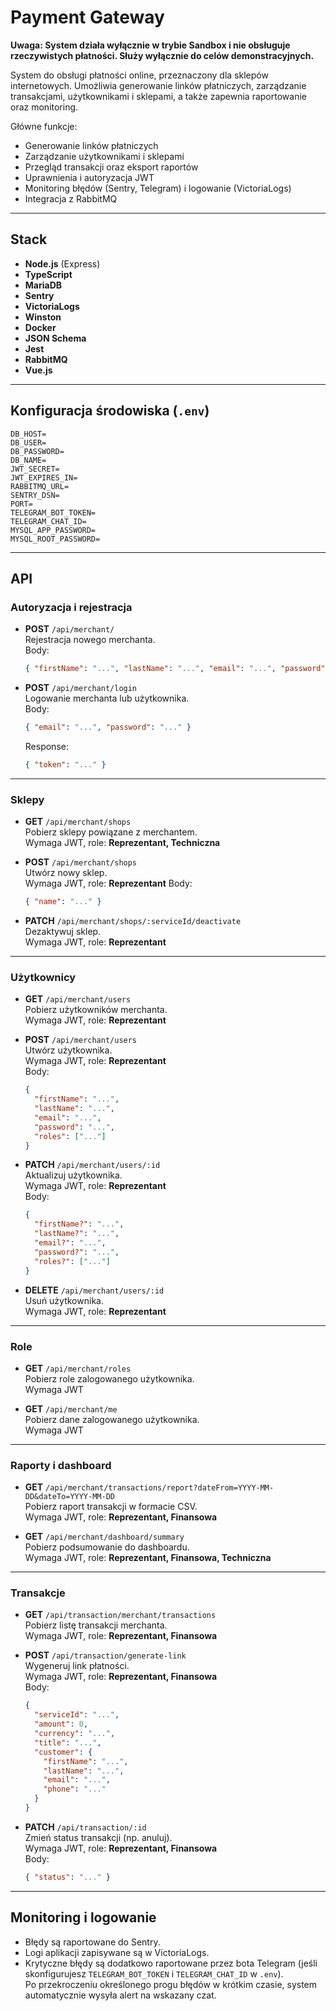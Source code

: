 # Payment Gateway

**Uwaga: System działa wyłącznie w trybie Sandbox i nie obsługuje rzeczywistych płatności. Służy wyłącznie do celów demonstracyjnych.**

System do obsługi płatności online, przeznaczony dla sklepów internetowych. Umożliwia generowanie linków płatniczych, zarządzanie transakcjami, użytkownikami i sklepami, a także zapewnia raportowanie oraz monitoring.

Główne funkcje:

- Generowanie linków płatniczych
- Zarządzanie użytkownikami i sklepami
- Przegląd transakcji oraz eksport raportów
- Uprawnienia i autoryzacja JWT
- Monitoring błędów (Sentry, Telegram) i logowanie (VictoriaLogs)
- Integracja z RabbitMQ

---

## Stack

- **Node.js** (Express)
- **TypeScript**
- **MariaDB**
- **Sentry**
- **VictoriaLogs**
- **Winston**
- **Docker**
- **JSON Schema**
- **Jest**
- **RabbitMQ**
- **Vue.js**

---

## Konfiguracja środowiska (`.env`)

```env
DB_HOST=
DB_USER=
DB_PASSWORD=
DB_NAME=
JWT_SECRET=
JWT_EXPIRES_IN=
RABBITMQ_URL=
SENTRY_DSN=
PORT=
TELEGRAM_BOT_TOKEN=
TELEGRAM_CHAT_ID=
MYSQL_APP_PASSWORD=
MYSQL_ROOT_PASSWORD=
```

---

## API

### Autoryzacja i rejestracja

- **POST** `/api/merchant/`  
  Rejestracja nowego merchanta.  
  Body:

  ```json
  { "firstName": "...", "lastName": "...", "email": "...", "password": "..." }
  ```

- **POST** `/api/merchant/login`  
  Logowanie merchanta lub użytkownika.  
  Body:
  ```json
  { "email": "...", "password": "..." }
  ```
  Response:
  ```json
  { "token": "..." }
  ```

---

### Sklepy

- **GET** `/api/merchant/shops`  
  Pobierz sklepy powiązane z merchantem.  
  Wymaga JWT, role: **Reprezentant, Techniczna**

- **POST** `/api/merchant/shops`  
  Utwórz nowy sklep.  
  Wymaga JWT, role: **Reprezentant**
  Body:

  ```json
  { "name": "..." }
  ```

- **PATCH** `/api/merchant/shops/:serviceId/deactivate`  
  Dezaktywuj sklep.  
  Wymaga JWT, role: **Reprezentant**

---

### Użytkownicy

- **GET** `/api/merchant/users`  
  Pobierz użytkowników merchanta.  
  Wymaga JWT, role: **Reprezentant**

- **POST** `/api/merchant/users`  
  Utwórz użytkownika.  
  Wymaga JWT, role: **Reprezentant**  
  Body:

  ```json
  {
    "firstName": "...",
    "lastName": "...",
    "email": "...",
    "password": "...",
    "roles": ["..."]
  }
  ```

- **PATCH** `/api/merchant/users/:id`  
  Aktualizuj użytkownika.  
  Wymaga JWT, role: **Reprezentant**  
  Body:

  ```json
  {
    "firstName?": "...",
    "lastName?": "...",
    "email?": "...",
    "password?": "...",
    "roles?": ["..."]
  }
  ```

- **DELETE** `/api/merchant/users/:id`  
  Usuń użytkownika.  
  Wymaga JWT, role: **Reprezentant**

---

### Role

- **GET** `/api/merchant/roles`  
  Pobierz role zalogowanego użytkownika.  
  Wymaga JWT

- **GET** `/api/merchant/me`  
  Pobierz dane zalogowanego użytkownika.  
  Wymaga JWT

---

### Raporty i dashboard

- **GET** `/api/merchant/transactions/report?dateFrom=YYYY-MM-DD&dateTo=YYYY-MM-DD`  
  Pobierz raport transakcji w formacie CSV.  
  Wymaga JWT, role: **Reprezentant, Finansowa**

- **GET** `/api/merchant/dashboard/summary`  
  Pobierz podsumowanie do dashboardu.  
  Wymaga JWT, role: **Reprezentant, Finansowa, Techniczna**

---

### Transakcje

- **GET** `/api/transaction/merchant/transactions`  
  Pobierz listę transakcji merchanta.  
  Wymaga JWT, role: **Reprezentant, Finansowa**

- **POST** `/api/transaction/generate-link`  
  Wygeneruj link płatności.  
  Wymaga JWT, role: **Reprezentant, Finansowa**  
  Body:

  ```json
  {
    "serviceId": "...",
    "amount": 0,
    "currency": "...",
    "title": "...",
    "customer": {
      "firstName": "...",
      "lastName": "...",
      "email": "...",
      "phone": "..."
    }
  }
  ```

- **PATCH** `/api/transaction/:id`  
  Zmień status transakcji (np. anuluj).  
  Wymaga JWT, role: **Reprezentant, Finansowa**  
  Body:
  ```json
  { "status": "..." }
  ```

---

## Monitoring i logowanie

- Błędy są raportowane do Sentry.
- Logi aplikacji zapisywane są w VictoriaLogs.
- Krytyczne błędy są dodatkowo raportowane przez bota Telegram (jeśli skonfigurujesz `TELEGRAM_BOT_TOKEN` i `TELEGRAM_CHAT_ID` w `.env`).  
  Po przekroczeniu określonego progu błędów w krótkim czasie, system automatycznie wysyła alert na wskazany czat.
